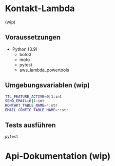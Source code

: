 # Kontakt-Lambda

(wip)

## Voraussetzungen
- Python (3.9)
    - boto3
    - moto
    - pytest
    - aws_lambda_powertools

## Umgebungsvariablen (wip)
```sh
TTL_FEATURE_ACTIVE=0|1:int
SEND_EMAIL=0|1:int
KONTAKT_TABLE_NAME=*:str
EMAIL_CONFIG_TABLE_NAME=*:str
```

## Tests ausführen
```sh
pytest
```


# Api-Dokumentation (wip)